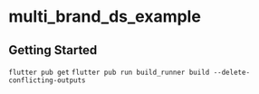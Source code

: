 # multi_brand_ds_example

## Getting Started

`flutter pub get`
`flutter pub run build_runner build --delete-conflicting-outputs
`
